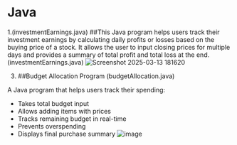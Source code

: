 # Java

1.(investmentEarnings.java)
 ##This Java program helps users track their investment earnings by calculating daily profits or losses based on the buying price of a stock. It allows the user to input closing prices for multiple days and provides a summary of total profit and total loss at the end. (investmentEarnings.java)
 ![Screenshot 2025-03-13 181620](https://github.com/user-attachments/assets/ce453960-82c6-4f41-b9c3-697776d56a55)


3. ##Budget Allocation Program (budgetAllocation.java)

A Java program that helps users track their spending:
- Takes total budget input
- Allows adding items with prices
- Tracks remaining budget in real-time
- Prevents overspending
- Displays final purchase summary
  ![image](https://github.com/user-attachments/assets/479bf4be-5a9e-4a92-9fc2-ccdfc834bbbf)

  
